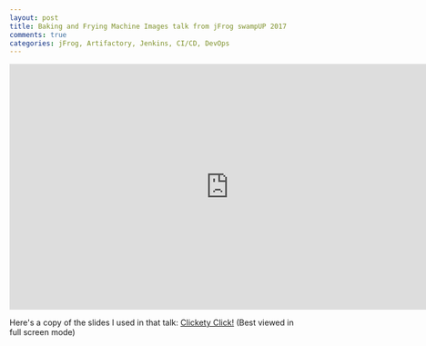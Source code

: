 ```yaml
---
layout: post
title: Baking and Frying Machine Images talk from jFrog swampUP 2017
comments: true
categories: jFrog, Artifactory, Jenkins, CI/CD, DevOps
---
```


<iframe width="770" height="433.125" src="https://www.youtube.com/embed/RgwjrTQ872Q" frameborder="0" allowfullscreen></iframe>

Here's a copy of the slides I used in that talk: <a href="/swampup2017" target="_swampup">Clickety Click!</a> (Best viewed in full screen mode)

